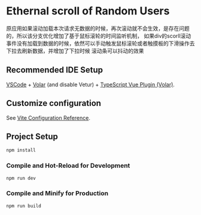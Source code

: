 # Ethernal scroll of Random Users

原应用如果滚动加载本次请求无数据的时候，再次滚动就不会生效，是存在问题的，所以该分支优化增加了基于鼠标滚轮的时间监听机制，
如果div的scorll滚动事件没有加载到数据的时候，依然可以手动触发鼠标滚轮或者触摸板的下滑操作去下拉去刷新数据，并增加了下拉时候
滚动条可以抖动的效果

## Recommended IDE Setup

[VSCode](https://code.visualstudio.com/) + [Volar](https://marketplace.visualstudio.com/items?itemName=Vue.volar) (and disable Vetur) + [TypeScript Vue Plugin (Volar)](https://marketplace.visualstudio.com/items?itemName=Vue.vscode-typescript-vue-plugin).

## Customize configuration

See [Vite Configuration Reference](https://vitejs.dev/config/).

## Project Setup

```sh
npm install
```

### Compile and Hot-Reload for Development

```sh
npm run dev
```

### Compile and Minify for Production

```sh
npm run build
```
